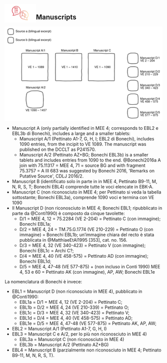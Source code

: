 <img src="attachments/icon.png" width=100 align="left">

## Manuscripts

<img src="attachments/manuscripts.svg" align="center">

* Manuscript A (only partially identified in MEE 4; corresponds to EBL2 e EBL3b di Bonechi), includes a large and a smaller tablets:
  * Manuscript A/1 (Pettinato A1-7, G, H, I; EBL2 di Bonechi), includes 1090 entries, from the incipit to VE 1089. The manuscript was published on the DCCLT as P241570.
  * Manuscript A/2 (Pettinato AZ+BG; Bonechi EBL3b) is a smaller tablets and includes entries from 1090 to the end. @Bonechi2016a
    A join with 75.11317 = MEE 4, 71 = source BG and with fragment 75.3757 = A III 683 was suggested by Bonechi 2016, 'Remarks on Putative Source', CDLJ 2016/2.
* Manuscript B (identificato solo in parte in in MEE 4, Pettinato B9-11, M, N, R, S, T; Bonechi EBL4) comprende tutte le voci elencate in EBK-A.
* Manuscript C (non riconosciuto in MEE 4; per Pettinato si veda la tabella sottostante; Bonechi EBL3a), comprende 1090 voci e termina con VE 1090
* Il Manuscript D (non riconosciuto in MEE 4; Bonechi EBL1; ripubblicato in parte da @Conti1990) è composto da cinque tavolette:
  * D/1 = MEE 4, 12 = 75.2284 (VE 2-204) = Pettinato C (con immagine); Bonechi EBL1a;
  *  D/2 = MEE 4, 24 = TM.75.G.1774 (VE 210-229) = Pettinato O (con immagine) = Bonechi EBL1b; un’immagine chiara del recto è stata pubblicata in @MatthiaeEtAl1995 [353], cat. no. 156.
  *  D/3 = MEE 4, 32 (VE 340-423) = Pettinato V (con immagine); Bonechi EBL1c = Archi C?;
  *  D/4 = MEE 4, 40 (VE 458-575) = Pettinato AD (con immagine); Bonechi EBL1d;
  *  D/5 = MEE 4, 47-48 (VE 577-875) + (non incluso in Conti 1990) MEE 4, 53 e 60 = Pettinato AK (con immagine), AP, AW; Bonechi EBL1e

La nomenclatura di Bonechi è invece:
* EBL1 = Manuscript D (non riconosciuto in MEE 4), pubblicato in @Conti1990:
  * EBL1a = D/1 = MEE 4, 12 (VE 2-204) = Pettinato C;
  * EBL1b = D/2 = MEE 4, 24 (VE 210-339) = Pettinato O;
  * EBL1c = D/3 = MEE 4, 32 (VE 340-423) = Pettinato V;
  * EBL1d = D/4 = MEE 4, 40 (VE 458-575) = Pettinato AD;
  * EBL1e = D/5 = MEE 4, 47-48 (VE 577-875) = Pettinato AK, AP, AW;
* EBL2 = Manuscript A/1 (Pettinato A1-7, G, H, I)
* EBL3 = Manuscript C e A/2, per lo più non riconosciuto in MEE 4)
  * EBL3a = Manuscript C (non riconosciuto in MEE 4)
  * EBL3b = Manuscript A/2 (Pettinato AZ+BG)
* EBL4 = Manuscript B (parzialmente non riconosciuto in MEE 4; Pettinato B9-11, M, N, R, S, T).
